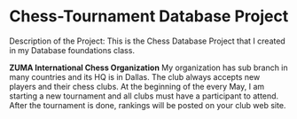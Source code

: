 # Chess-Tournament Database Project
Description of the Project: This is the Chess Database Project that I created in my Database foundations class. 

**ZUMA International Chess Organization**
My organization has sub branch in many countries and its HQ is in Dallas. The club always accepts new players and their chess clubs. At the beginning of the every May, I am starting a new tournament and all clubs must have a participant to attend. After the tournament is done, rankings will be posted on your club web site.  


